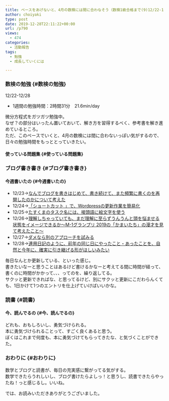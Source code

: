 ```yaml
---
title: ペースをあげないと、4月の数検には間に合わなそう（数検1級合格まで(9)12/22-12/28）
author: choiyaki
type: post
date: 2019-12-28T22:11:22+00:00
url: /p790
views:
  - 474
categories:
  - 活動報告
tags:
  - 勉強
  - 成長していくには

---
```

### 数検の勉強 {#数検の勉強}

12/22-12/28

  * 1週間の勉強時間：2時間31分　21.6min/day

微分方程式をガツガツ勉強中。  
なぜ？の部分はいったん置いておいて、解き方を習得するべく、参考書を解き進めているところ。  
ただ、このペースでいくと、4月の数検には間に合わないっぽい気がするので、日々の勉強時間をもっととっていきたい。

#### 使っている問題集 {#使っている問題集}



### ブログ書き書き {#ブログ書き書き}

#### 今週書いたの {#今週書いたの}

  * 12/23→[なんでブログを書きはじめて、書き続けて、また頻繁に書くのを再開したのかについて考えた][1]
  * 12/24→[「ショートカット 」で、Wordpressの更新作業を簡易化][2]
  * 12/25→[たすくまのタスク名には、接頭語に絵文字を使う][3]
  * 12/26→[理解しちゃっていても、まだ理解に至らずうんうんと頭を悩ませる状態をイメージできるか〜M-1グランプリ 2019の「かまいたち」の漫才を見て考えたこと〜][4]
  * 12/27→[ダメなら別のアプローチを試みる][5]
  * 12/28→[連用日記のように、前年の同じ日にやったこと・あったことを、自然と今年に、確実に引き継げる形がほしいみたい][6]

毎日なんとか更新している、といった感じ。  
書きたいなーと思うことはあるけど書けるかなーと考えてる間に時間が経って、書くのに時間がかかって、、、ってのを、繰り返してる。  
サクッと更新できればな、と思ってるけど、別にサクッと更新にこだわらんくても、1日かけて1つのエントリを仕上げていけばいいかな。

### 読書 {#読書}

#### 今、読んでるの {#今、読んでるの}



どれも、おもしろいし、勇気づけられる。  
本に勇気づけられることって、すごく良くあると思う。  
ぼくはこれまで何度も、本に勇気づけてもらってきたな、と気づくことができた。

### おわりに {#おわりに}

数学とブログと読書が、毎日の充実感に繋がってる気がする。  
数学できたらうれしいし、ブログ書けたらよしっ！と思うし、読書できたらやったね！っと感じるし。いいね。

では、お読みいただきありがとうございました。

 [1]: https://choiyaki.com/?p=770
 [2]: https://choiyaki.com/?p=776
 [3]: https://choiyaki.com/?p=778
 [4]: https://choiyaki.com/?p=781
 [5]: https://choiyaki.com/?p=783
 [6]: https://choiyaki.com/?p=788